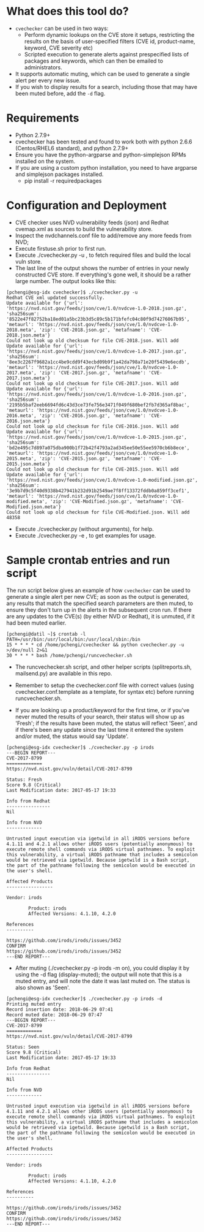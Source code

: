 # What does this tool do?

- `cvechecker` can be used in two ways:
    - Perform dynamic lookups on the CVE store it setups, restricting the results on the basis of user-specified filters (CVE id, product-name, keyword, CVE severity etc)
    - Scripted execution to generate alerts against prespecified lists of packages and keywords, which can then be emailed to administrators.
- It supports automatic muting, which can be used to generate a single alert per every new issue.
- If you wish to display results for a search, including those that may have been muted before, add the `-d` flag.

# Requirements

- Python 2.7.9+
- cvechecker has been tested and found to work both with python 2.6.6 (Centos/RHEL6 standard), and python 2.7.9+
- Ensure you have the python-argparse and python-simplejson RPMs installed on the system.
- If you are using a custom python installation, you need to have argparse and simplejson packages installed.
    - pip install -r requiredpackages

# Configuration and Deployment

- CVE checker uses NVD vulnerability feeds (json) and Redhat cvemap.xml as sources to build the vulnerability store.
- Inspect the nvdchannels.conf file to add/remove any more feeds from NVD;
- Execute firstuse.sh prior to first run.
- Execute ./cvechecker.py -u , to fetch required files and build the local vuln store.
- The last line of the output shows the number of entries in your newly constructed CVE store. If everything's gone well, it should be a rather large number. The output looks like this:

```
[pchengi@esg-idx cvechecker]$ ./cvechecker.py -u
Redhat CVE xml updated successfully.
Update available for {'url': 'https://nvd.nist.gov/feeds/json/cve/1.0/nvdcve-1.0-2018.json.gz', 'sha256sum': '8522e47f82752ba18ed01a5bc23b3d5c89c5b171bfefc04c80f9d74276067b95', 'metaurl': 'https://nvd.nist.gov/feeds/json/cve/1.0/nvdcve-1.0-2018.meta', 'zip': 'CVE-2018.json.gz', 'metafname': 'CVE-2018.json.meta'}
Could not look up old checksum for file CVE-2018.json. Will add
Update available for {'url': 'https://nvd.nist.gov/feeds/json/cve/1.0/nvdcve-1.0-2017.json.gz', 'sha256sum': '8ee3c2267f9682a1cc4be9cdd9f43ecbd09b9f1a42da798a71e20f5439e6ecdb', 'metaurl': 'https://nvd.nist.gov/feeds/json/cve/1.0/nvdcve-1.0-2017.meta', 'zip': 'CVE-2017.json.gz', 'metafname': 'CVE-2017.json.meta'}
Could not look up old checksum for file CVE-2017.json. Will add
Update available for {'url': 'https://nvd.nist.gov/feeds/json/cve/1.0/nvdcve-1.0-2016.json.gz', 'sha256sum': '2195b5baf2eeb6694fd6c43d3ce73fe756e3471f049f680bef2fb7d365af8bac', 'metaurl': 'https://nvd.nist.gov/feeds/json/cve/1.0/nvdcve-1.0-2016.meta', 'zip': 'CVE-2016.json.gz', 'metafname': 'CVE-2016.json.meta'}
Could not look up old checksum for file CVE-2016.json. Will add
Update available for {'url': 'https://nvd.nist.gov/feeds/json/cve/1.0/nvdcve-1.0-2015.json.gz', 'sha256sum': 'bd2e495c7d897a075dba900b1f72b42f4793a2ad345ee50e55ee5970cb6b8ece', 'metaurl': 'https://nvd.nist.gov/feeds/json/cve/1.0/nvdcve-1.0-2015.meta', 'zip': 'CVE-2015.json.gz', 'metafname': 'CVE-2015.json.meta'}
Could not look up old checksum for file CVE-2015.json. Will add
Update available for {'url': 'https://nvd.nist.gov/feeds/json/cve/1.0/nvdcve-1.0-modified.json.gz', 'sha256sum': '3e9b7d9c5f40d9338b427941b232d91b2549ae7f8ff13372fddb0a859ff3cef1', 'metaurl': 'https://nvd.nist.gov/feeds/json/cve/1.0/nvdcve-1.0-modified.meta', 'zip': 'CVE-Modified.json.gz', 'metafname': 'CVE-Modified.json.meta'}
Could not look up old checksum for file CVE-Modified.json. Will add
48358
```
- Execute ./cvechecker.py (without arguments), for help.
- Execute ./cvechecker.py -e , to get examples for usage.

# Sample crontab entries and run script

The run script below gives an example of how `cvechecker` can be used to generate a single alert per new CVE; as soon as the output is generated, any results that match the specified search parameters are then muted, to ensure they don't turn up in the alerts in the subsequent cron run. If there are any updates to the CVE(s) (by either NVD or Redhat), it is unmuted, if it had been muted earlier.

```
[pchengi@datil ~]$ crontab -l
PATH=/usr/bin:/usr/local/bin:/usr/local/sbin:/bin
15 * * * * cd /home/pchengi/cvechecker && python cvechecker.py -u >/dev/null 2>&1
30 * * * * bash /home/pchengi/runcvechecker.sh
```
- The runcvechecker.sh script, and other helper scripts (splitreports.sh, mailsend.py) are available in this repo.
- Remember to setup the cvechecker.conf file with correct values (using cvechecker.conf.template as a template, for syntax etc) before running runcvechecker.sh.

- If you are looking up a product/keyword for the first time, or if you've never muted the results of your search, their status will show up as 'Fresh'; if the results have been muted, the status will reflect 'Seen', and if there's been any update since the last time it entered the system and/or muted, the status would say 'Update'.
```
[pchengi@esg-idx cvechecker]$ ./cvechecker.py -p irods
---BEGIN REPORT---
CVE-2017-8799
=============
https://nvd.nist.gov/vuln/detail/CVE-2017-8799

Status: Fresh
Score 9.8 (Critical)
Last Modification date: 2017-05-17 19:33

Info from Redhat
----------------
Nil

Info from NVD
-------------

Untrusted input execution via igetwild in all iRODS versions before 4.1.11 and 4.2.1 allows other iRODS users (potentially anonymous) to execute remote shell commands via iRODS virtual pathnames. To exploit this vulnerability, a virtual iRODS pathname that includes a semicolon would be retrieved via igetwild. Because igetwild is a Bash script, the part of the pathname following the semicolon would be executed in the user's shell.

Affected Products
-----------------

Vendor: irods

        Product: irods
        Affected Versions: 4.1.10, 4.2.0

References
----------

https://github.com/irods/irods/issues/3452    
CONFIRM    
https://github.com/irods/irods/issues/3452    
---END REPORT---
```

- After muting (./cvechecker.py -p irods -m on), you could display it by using the -d flag (display-muted); the output will note that this is a muted entry, and will note the date it was last muted on. The status is also shown as 'Seen'.

```
[pchengi@esg-idx cvechecker]$ ./cvechecker.py -p irods -d
Printing muted entry
Record insertion date: 2018-06-29 07:41
Record muted date: 2018-06-29 07:47
---BEGIN REPORT---
CVE-2017-8799
=============
https://nvd.nist.gov/vuln/detail/CVE-2017-8799

Status: Seen
Score 9.8 (Critical)
Last Modification date: 2017-05-17 19:33

Info from Redhat
----------------
Nil

Info from NVD
-------------

Untrusted input execution via igetwild in all iRODS versions before 4.1.11 and 4.2.1 allows other iRODS users (potentially anonymous) to execute remote shell commands via iRODS virtual pathnames. To exploit this vulnerability, a virtual iRODS pathname that includes a semicolon would be retrieved via igetwild. Because igetwild is a Bash script, the part of the pathname following the semicolon would be executed in the user's shell.

Affected Products
-----------------

Vendor: irods

        Product: irods
        Affected Versions: 4.1.10, 4.2.0

References
----------

https://github.com/irods/irods/issues/3452    
CONFIRM    
https://github.com/irods/irods/issues/3452    
---END REPORT---
```
